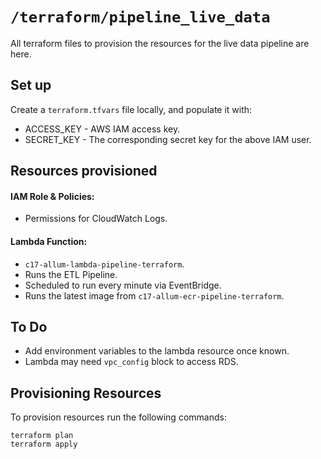 # `/terraform/pipeline_live_data`

All terraform files to provision the resources for the live data pipeline are here.

## Set up

Create a `terraform.tfvars` file locally, and populate it with:

- ACCESS_KEY - AWS IAM access key.
- SECRET_KEY - The corresponding secret key for the above IAM user.

## Resources provisioned

#### IAM Role & Policies:
- Permissions for CloudWatch Logs.

#### Lambda Function:
- `c17-allum-lambda-pipeline-terraform`.
- Runs the ETL Pipeline.
- Scheduled to run every minute via EventBridge.
- Runs the latest image from `c17-allum-ecr-pipeline-terraform`.

## To Do

- Add environment variables to the lambda resource once known.
- Lambda may need `vpc_config` block to access RDS.

## Provisioning Resources

To provision resources run the following commands:

`terraform plan`  
`terraform apply`